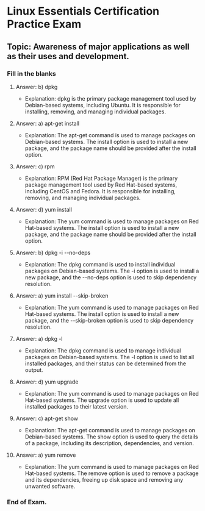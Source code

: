 
<link rel="stylesheet" type="text/css" href="../../../style.css">

# Linux Essentials Certification Practice Exam
## Topic: Awareness of major applications as well as their uses and development.
### Fill in the blanks

1.    Answer: b) dpkg
        - Explanation: dpkg is the primary package management tool used by Debian-based systems, including Ubuntu. It is responsible for installing, removing, and managing individual packages.

2.    Answer: a) apt-get install
        - Explanation: The apt-get command is used to manage packages on Debian-based systems. The install option is used to install a new package, and the package name should be provided after the install option.

3.    Answer: c) rpm
        - Explanation: RPM (Red Hat Package Manager) is the primary package management tool used by Red Hat-based systems, including CentOS and Fedora. It is responsible for installing, removing, and managing individual packages.

4.    Answer: d) yum install
        - Explanation: The yum command is used to manage packages on Red Hat-based systems. The install option is used to install a new package, and the package name should be provided after the install option.

5.    Answer: b) dpkg -i --no-deps
        - Explanation: The dpkg command is used to install individual packages on Debian-based systems. The -i option is used to install a new package, and the --no-deps option is used to skip dependency resolution.

6.    Answer: a) yum install --skip-broken
        - Explanation: The yum command is used to manage packages on Red Hat-based systems. The install option is used to install a new package, and the --skip-broken option is used to skip dependency resolution.

7.    Answer: a) dpkg -l
        - Explanation: The dpkg command is used to manage individual packages on Debian-based systems. The -l option is used to list all installed packages, and their status can be determined from the output.

8.   Answer: d) yum upgrade
        - Explanation: The yum command is used to manage packages on Red Hat-based systems. The upgrade option is used to update all installed packages to their latest version.

9.   Answer: c) apt-get show
        - Explanation: The apt-get command is used to manage packages on Debian-based systems. The show option is used to query the details of a package, including its description, dependencies, and version.

10.  Answer: a) yum remove
        - Explanation: The yum command is used to manage packages on Red Hat-based systems. The remove option is used to remove a package and its dependencies, freeing up disk space and removing any unwanted software.

### End of Exam.


